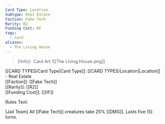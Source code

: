 ```yaml
---
Card Type: Location
Subtype: Real Estate
Faction: Fake Tech
Rarity: R2
Funding Cost: 0F
tags:
  - card
aliases:
  - The Living House
---
```

> [!info]- Card Art
> ![[The Living House.png]]

[[CARD TYPES/Card Type|Card Type]]: [[CARD TYPES/Location|Location]] - Real Estate  
[[Faction]]: [[Fake Tech]]  
[[Rarity]]: [[R2]]  
[[Funding Cost]]: [[0F]]  

Rules Text:  

[Jail Team] All [[Fake Tech]] creatures take 25% [[DMG]]. Lasts five (5) turns.  